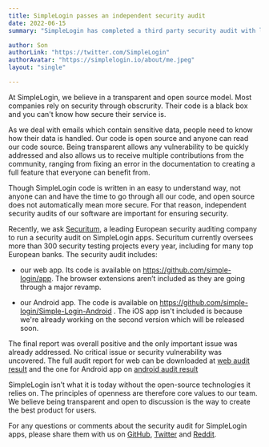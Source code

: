 ```yaml
---
title: SimpleLogin passes an independent security audit
date: 2022-06-15
summary: "SimpleLogin has completed a third party security audit with leading security firm Securitum which found no critical vulnerability."

author: Son
authorLink: "https://twitter.com/SimpleLogin"
authorAvatar: "https://simplelogin.io/about/me.jpeg"
layout: "single"

---
```


At SimpleLogin, we believe in a transparent and open source model. Most companies rely on security through obscrurity. Their code is a black box and you can't know how secure their service is.

As we deal with emails which contain sensitive data, people need to know how their data is handled. Our code is open source and anyone can read our code source. Being transparent allows any vulnerability to be quickly addressed and also allows us to receive multiple contributions from the community, ranging from fixing an error in the documentation to creating a full feature that everyone can benefit from.

Though SimpleLogin code is written in an easy to understand way, not anyone can and have the time to go through all our code, and open source does not automatically mean more secure. For that reason, independent security audits of our software are important for ensuring security. 

Recently, we ask [Securitum](https://research.securitum.com/), a leading European security auditing company to run a security audit on SimpleLogin apps. Securitum currently oversees more than 300 security testing projects every year, including for many top European banks. The security audit includes:

- our web app. Its code is available on https://github.com/simple-login/app. The browser extensions aren’t included as they are going through a major revamp.

- our Android app. The code is available on https://github.com/simple-login/Simple-Login-Android . The iOS app isn't included is because we're already working on the second version which will be released soon.

The final report was overall positive and the only important issue was already addressed. No critical issue or security vulnerability was uncovered. The full audit report for web can be downloaded at [web audit result](/audit2022/web.pdf) and the one for Android app on [android audit result](/audit2022/android.pdf)

SimpleLogin isn’t what it is today without the open-source technologies it relies on. The principles of openness are therefore core values to our team. We believe being transparent and open to discussion is the way to create the best product for users.

For any questions or comments about the security audit for SimpleLogin apps, please share them with us on [GitHub](https://github.com/simple-login/app), [Twitter](https://twitter.com/SimpleLogin) and [Reddit](https://www.reddit.com/r/Simplelogin/).
